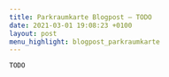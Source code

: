 ```yaml
---
title: Parkraumkarte Blogpost – TODO
date: 2021-03-01 19:08:23 +0100
layout: post
menu_highlight: blogpost_parkraumkarte
---
```


```TODO```
